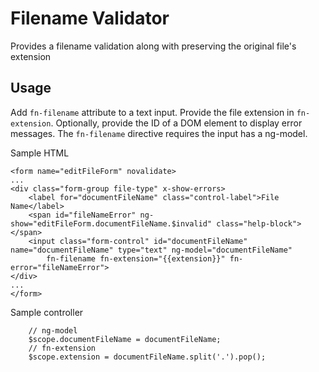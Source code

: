 # Filename Validator

Provides a filename validation along with preserving the original file's extension

## Usage

Add `fn-filename` attribute to a text input.  Provide the file extension in `fn-extension`. Optionally, provide the ID of a DOM element to display error messages.
The `fn-filename` directive requires the input has a ng-model.

Sample HTML
```
<form name="editFileForm" novalidate>
...
<div class="form-group file-type" x-show-errors>
    <label for="documentFileName" class="control-label">File Name</label>
    <span id="fileNameError" ng-show="editFileForm.documentFileName.$invalid" class="help-block"></span>
    <input class="form-control" id="documentFileName" name="documentFileName" type="text" ng-model="documentFileName"
        fn-filename fn-extension="{{extension}}" fn-error="fileNameError">
</div>
...   
</form> 
```

Sample controller
```
    // ng-model
    $scope.documentFileName = documentFileName;
    // fn-extension
    $scope.extension = documentFileName.split('.').pop();
```





